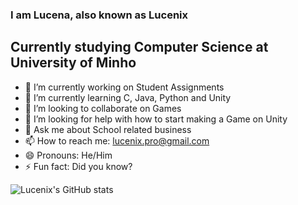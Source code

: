 ### I am Lucena, also known as Lucenix

## Currently studying Computer Science at University of Minho

- 🔭 I’m currently working on Student Assignments 
- 🌱 I’m currently learning C, Java, Python and Unity
- 👯 I’m looking to collaborate on Games
- 🤔 I’m looking for help with how to start making a Game on Unity
- 💬 Ask me about School related business
- 📫 How to reach me: lucenix.pro@gmail.com
- 😄 Pronouns: He/Him
- ⚡ Fun fact: Did you know?

![Lucenix's GitHub stats](https://github-readme-stats.vercel.app/api/top-langs/?username=lucenix&theme=blue-green)
